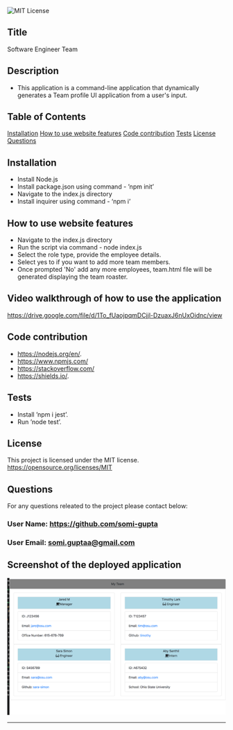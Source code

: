 ![MIT License](https://img.shields.io/badge/license-MIT-green?raw=true)  
  
## Title 
Software Engineer Team 

## Description 
- This application is a command-line application that dynamically generates a Team profile UI application from a user's input.

## Table of Contents
[Installation](#installation)
[How to use website features](#how-to-use-website-features)
[Code contribution](#code-contribution)
[Tests](#tests)
[License](#license)
[Questions](#questions)

## Installation
- Install Node.js  
- Install package.json using command - ’npm init’
- Navigate to the index.js directory 
- Install inquirer using command - ‘npm i’ 

## How to use website features
- Navigate to the index.js directory 
- Run the script via command -  node index.js  
- Select the role type, provide the employee details.
- Select yes to if you want to add more team members.
- Once prompted 'No' add any more employees, team.html file will be generated displaying the team roaster.

## Video walkthrough of how to use the application
https://drive.google.com/file/d/1To_fUaojpqmDCjjl-DzuaxJ6nUxOidnc/view 

## Code contribution
- https://nodejs.org/en/. 
- https://www.npmjs.com/  
- https://stackoverflow.com/ 
- https://shields.io/. 

## Tests
- Install ’npm i jest’.
- Run ’node test’.

## License
This project is licensed under the MIT license. https://opensource.org/licenses/MIT

## Questions
For any questions releated to the project please contact below:
### User Name:  https://github.com/somi-gupta
### User Email: somi.guptaa@gmail.com

## Screenshot of the deployed application
![Team](./assets/images/Application-screenshot.jpg?raw=true)

---    